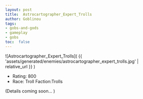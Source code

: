 ```yaml
---
layout: post
title:  Astrocartographer_Expert_Trolls
author: Goblinou
tags:
- gobs-and-gods
- gameplay
- gobs
toc:  false
---
```


![Astrocartographer_Expert_Trolls]( {{ 'assets/generated/enemies/astrocartographer_expert_trolls.jpg' | relative_url }} )
- Rating: 800
- Race: Troll  Faction:Trolls

(Details coming soon... )